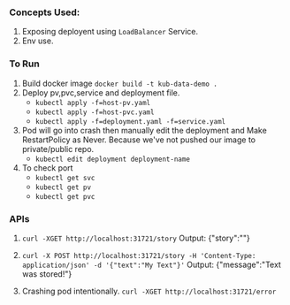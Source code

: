 ### Concepts Used: 
1. Exposing deployent using `LoadBalancer` Service.
2. Env use.
### To Run

1. Build docker image `docker build -t kub-data-demo .`
2. Deploy pv,pvc,service and deployment file.
    - `kubectl apply -f=host-pv.yaml`
    - `kubectl apply -f=host-pvc.yaml`
    - `kubectl apply -f=deployment.yaml -f=service.yaml` 
3. Pod will go into crash then manually edit the deployment and Make RestartPolicy as Never. Because we've not pushed our image to private/public repo.
    - `kubectl edit deployment deployment-name`
3. To check port
    - `kubectl get svc`
    - `kubectl get pv`
    - `kubectl get pvc`


### APIs

1. `curl -XGET http://localhost:31721/story`
Output: {"story":""}

2. `curl -X POST http://localhost:31721/story -H 'Content-Type: application/json' -d '{"text":"My Text"}'`
Output: {"message":"Text was stored!"}

3. Crashing pod intentionally. 
    `curl -XGET http://localhost:31721/error`
